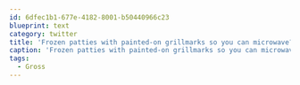 ```yaml
---
id: 6dfec1b1-677e-4182-8001-b50440966c23
blueprint: text
category: twitter
title: 'Frozen patties with painted-on grillmarks so you can microwave?  #Gross'
caption: 'Frozen patties with painted-on grillmarks so you can microwave?  <span class="hashtag hashtag_local">#<a href="http://tweettemp.darylchymko.ca/?tag=gross">Gross</a>'
tags:
  - Gross
---
```

